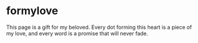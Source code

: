 # formylove
This page is a gift for my beloved. Every dot forming this heart is a piece of my love, and every word is a promise that will never fade.
